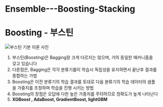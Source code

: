 # Ensemble---Boosting-Stacking

# Boosting - 부스틴 
![부스틴 기본 이론 사진](https://github.com/zzzxxcc123/Ensemble---Boosting-Stacking/assets/117971016/79242355-78e2-4905-ab56-c254be486453)
1. 부스틴(Boosting)은 Bagging랑 크게 다르지는 않으며, 거의 동일한 매커니즘을 갖고 있습니다
2. 다른점은, Bagging은 각각 분류기를이 학습시 독립성을 유지하면서 끝난후 결과를 종합하는 가법
3. Boosting은 이전 분류기의 학습 결과를 토대로 다음 뷴류기의 학습 데이터의 샘플을 가중치를 조정하며 학습을 진행 시키는 방법
4. Boosting의 장점은 오답에 다한 높은 가중치를 주텨하므로 정확도가 높게 나타난다
5. **XGBoost , AdaBoost, GradientBoost, lightGBM**
